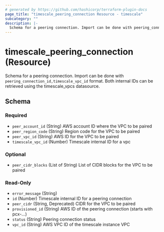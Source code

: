 ```yaml
---
# generated by https://github.com/hashicorp/terraform-plugin-docs
page_title: "timescale_peering_connection Resource - timescale"
subcategory: ""
description: |-
  Schema for a peering connection. Import can be done with peering_connection_id,timescale_vpc_id format. Both internal IDs can be retrieved using the timescale_vpcs datasource.
---
```


# timescale_peering_connection (Resource)

Schema for a peering connection. Import can be done with `peering_connection_id,timescale_vpc_id` format. Both internal IDs can be retrieved using the timescale_vpcs datasource.



<!-- schema generated by tfplugindocs -->
## Schema

### Required

- `peer_account_id` (String) AWS account ID where the VPC to be paired
- `peer_region_code` (String) Region code for the VPC to be paired
- `peer_vpc_id` (String) AWS ID for the VPC to be paired
- `timescale_vpc_id` (Number) Timescale internal ID for a vpc

### Optional

- `peer_cidr_blocks` (List of String) List of CIDR blocks for the VPC to be paired

### Read-Only

- `error_message` (String)
- `id` (Number) Timescale internal ID for a peering connection
- `peer_cidr` (String, Deprecated) CIDR for the VPC to be paired
- `provisioned_id` (String) AWS ID of the peering connection (starts with pcx-...)
- `status` (String) Peering connection status
- `vpc_id` (String) AWS VPC ID of the timescale instance VPC
